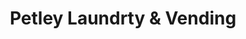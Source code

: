 ---
title: "Petley Laundrty & Vending"
url: /blenheim/petley-laundrty-und-vending/
shop: Wäscherei
---